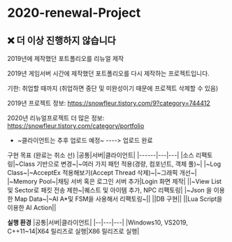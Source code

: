 # 2020-renewal-Project


## ❌ 더 이상 진행하지 않습니다

2019년에 제작했던 포트폴리오를 리뉴얼 제작


2019년 게임서버 시간에 제작했던 포트폴리오를 다시 제작하는 프로젝트입니다.

기한: 취업할 때까지 (취업하면 중단 및 미완성이기 때문에 프로젝트 삭제할 수 있음)

2019년 프로젝트 정보: https://snowfleur.tistory.com/9?category=744412

2020년 리뉴얼프로젝트 더 많은 정보: https://snowfleur.tistory.com/category/portfolio

* ~클라이언트는 추후 업로드 예정~ ----> 업로드 완료

구현 목표 (완료는 취소 선)
|공통|서버|클라이언트|
|------|---|---|
|소스 리팩토링|~Class 기반으로 변경~|~여러 가지 패턴 적용(경량, 컴포넌트, 객체 풀)~|
|~Log Class~|~AcceptEx 적용해보기(Accept Thread 삭제)~|~그래픽 개선~|
|~Memory Pool~|채팅 서버 혹은 로그인 서버 추가|Login 화면 제작|
||~View List 및 Sector로 패킷 전송 제한~|퀘스트 및 아이템 추가, NPC 리팩토링|
|~Json 을 이용한 Map Data~|~AI A*및 FSM을 사용해서 리팩토링~||
||DB 구현||
||Lua Script을 이용한 AI Action||

**실행 환경**
|공통|서버|클라이언트|
|--|---|---|
|Windows10, VS2019, C++11~14|X64 릴리즈로 실행|X86 릴리즈로 실행|
